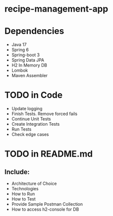 # recipe-management-app

# Dependencies
- Java 17
- Spring 6
- Spring-boot 3
- Spring Data JPA
- H2 In Memory DB
- Lombok
- Maven Assembler


# TODO in Code

- Update logging
- Finish Tests. Remove forced fails
- Continue Unit Tests
- Create Integration Tests
- Run Tests
- Check edge cases

# TODO in README.md

## Include:
- Architecture of Choice
- Technologies
- How to Run
- How to Test
- Provide Sample Postman Collection
- How to access h2-console for DB